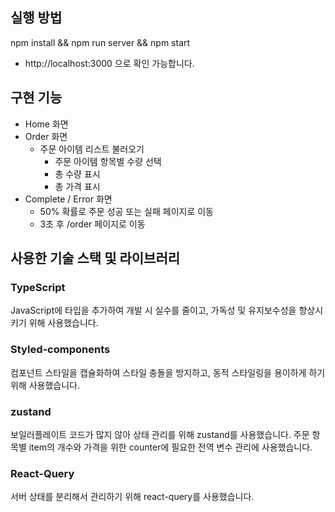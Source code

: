 ## 실행 방법

npm install && npm run server && npm start

- http://localhost:3000 으로 확인 가능합니다.

## 구현 기능

- Home 화면
- Order 화면
  - 주문 아이템 리스트 불러오기
    - 주문 아이템 항목별 수량 선택
    - 총 수량 표시
    - 총 가격 표시
- Complete / Error 화면
  - 50% 확률로 주문 성공 또는 실패 페이지로 이동
  - 3초 후 /order 페이지로 이동

## 사용한 기술 스택 및 라이브러리

### TypeScript

JavaScript에 타입을 추가하여 개발 시 실수를 줄이고, 가독성 및 유지보수성을 향상시키기 위해 사용했습니다.

### Styled-components

컴포넌트 스타일을 캡슐화하여 스타일 충돌을 방지하고, 동적 스타일링을 용이하게 하기 위해 사용했습니다.

### zustand

보일러플레이트 코드가 많지 않아 상태 관리를 위해 zustand를 사용했습니다. 주문 항목별 item의 개수와 가격을 위한 counter에 필요한 전역 변수 관리에 사용했습니다.

### React-Query

서버 상태를 분리해서 관리하기 위해 react-query를 사용했습니다.
